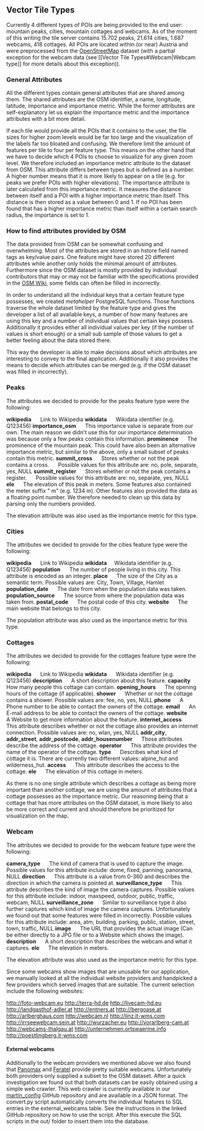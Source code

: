 ## Vector Tile Types
Currently 4 different types of POIs are being provided to the end user: mountain peaks, cities, mountain cottages and webcams. As of the moment of this writing the tile server contains 15.702 peaks, 21.614 cities, 1.687 webcams, 418 cottages. All POIs are located within (or near) Austria and were preprocessed from the [OpenStreetMap](https://www.openstreetmap.org) dataset (with a partial exception for the webcam data (see [[Vector Tile Types#Webcam|Webcam type]] for more details about this exception)). 
### General Attributes
All the different types contain general attributes that are shared among them. The shared attributes are the OSM identifier, a name, longitude, latitude, importance and importance metric.
While the former attributes are self-explanatory let us explain the importance metric and the importance attributes with a bit more detail.

If each tile would provide all the POIs that it contains to the user, the file sizes for higher zoom levels would be far too large and the visualization of the labels far too bloated and confusing. We therefore limit the amount of features per tile to four per feature type. This means on the other hand that we have to decide which 4 POIs to choose to visualize for any given zoom level. We therefore included an importance metric attribute to the dataset from OSM. This attribute differs between types but is defined as a number. A higher number means that it is more likely to appear on a tile (e.g. for peaks we prefer POIs with higher elevations).
The importance attribute is later calculated from this importance metric. It measures the distance between itself and a POI with a higher importance metric than itself. This distance is then stored as a value between 0 and 1. If no POI has been found that has a higher importance metric than itself within a certain search radius, the importance is set to 1.

### How to find attributes provided by OSM
The data provided from OSM can be somewhat confusing and overwhelming. Most of the attributes are stored in an hstore field named tags as key/value pairs. One feature might have stored 20 different attributes while another only holds the minimal amount of attributes. Furthermore since the OSM dataset is mostly provided by individual contributors that may or may not be familiar with the specifications provided in the [OSM Wiki](https://wiki.openstreetmap.org), some fields can often be filled in incorrectly. 

In order to understand all the individual keys that a certain feature type possesses, we created *metahelper* PostgreSQL functions. Those functions traverse the whole dataset limited by the feature type and gives the developer a list of all available keys, a number of how many features are using this key and a number of individual values that certain keys possess. Additionally it provides either all individual values per key (if the number of values is short enough) or a small sub sample of those values to get a better feeling about the data stored there.

This way the developer is able to make decisions about which attributes are interesting to convey to the final application. Additionally it also provides the means to decide which attributes can be merged (e.g. if the OSM dataset was filled in incorrectly).
### Peaks
The attributes we decided to provide for the peaks feature type were the following:

**wikipedia**
&nbsp;&nbsp;&nbsp;&nbsp; Link to Wikipedia
**wikidata**
&nbsp;&nbsp;&nbsp;&nbsp; Wikidata identifier (e.g. Q123456)
**importance\_osm**
&nbsp;&nbsp;&nbsp;&nbsp; This importance value is separate from our own. The main reason we didn't use this for our importance determination was because only a few peaks contain this information.
**prominence**
&nbsp;&nbsp;&nbsp;&nbsp; The prominence of the mountain peak. This could have also been an alternative importance metric, but similar to the above, only a small subset of peaks contain this metric.
**summit\_cross**
&nbsp;&nbsp;&nbsp;&nbsp; Stores whether or not the peak contains a cross.
&nbsp;&nbsp;&nbsp;&nbsp; Possible values for this attribute are: no, pole, separate, yes, NULL
**summit\_register**
&nbsp;&nbsp;&nbsp;&nbsp; Stores whether or not the peak contains a register.
&nbsp;&nbsp;&nbsp;&nbsp; Possible values for this attribute are: no, separate, yes, NULL
**ele**
&nbsp;&nbsp;&nbsp;&nbsp; The elevation of this peak in meters. Some features also contained the meter suffix " m" (e.g. 1234 m). Other features also provided the data as a floating point number. We therefore needed to clean up this data by parsing only the numbers provided.

The elevation attribute was also used as the importance metric for this type.


### Cities
The attributes we decided to provide for the cities feature type were the following:

**wikipedia**
&nbsp;&nbsp;&nbsp;&nbsp; Link to Wikipedia
**wikidata**
&nbsp;&nbsp;&nbsp;&nbsp;Wikidata identifier (e.g. Q123456)
**population**
&nbsp;&nbsp;&nbsp;&nbsp; The number of people living in this city. This attribute is encoded as an integer.
**place**
&nbsp;&nbsp;&nbsp;&nbsp;  The size of the City as a semantic term. Possible values are: City, Town, Village, Hamlet
**population\_date**
&nbsp;&nbsp;&nbsp;&nbsp; The date from when the population data was taken.
**population\_source**
&nbsp;&nbsp;&nbsp;&nbsp; The source from where the population data was taken from.
**postal\_code**
&nbsp;&nbsp;&nbsp;&nbsp; The postal code of this city.
**website**
&nbsp;&nbsp;&nbsp;&nbsp; The main website that belongs to this city.

The population attribute was also used as the importance metric for this type.

### Cottages
The attributes we decided to provide for the cottages feature type were the following:

**wikipedia**
&nbsp;&nbsp;&nbsp;&nbsp; Link to Wikipedia
**wikidata**
&nbsp;&nbsp;&nbsp;&nbsp; Wikidata identifier (e.g. Q123456)
**description**
&nbsp;&nbsp;&nbsp;&nbsp; A short description about this feature.
**capacity**
&nbsp;&nbsp;&nbsp;&nbsp; How many people this cottage can contain.
**opening\_hours**
&nbsp;&nbsp;&nbsp;&nbsp; The opening hours of the cottage (if applicable).
**shower**
&nbsp;&nbsp;&nbsp;&nbsp; Whether or not the cottage contains a shower. Possible values are: fee, no, yes, NULL
**phone**
&nbsp;&nbsp;&nbsp;&nbsp; A Phone number to be able to contact the owners of the cottage.
**email**
&nbsp;&nbsp;&nbsp;&nbsp; An E-mail address to be able to contact the owners of the cottage.
**website**
&nbsp;&nbsp;&nbsp;&nbsp; A Website to get more information about the feature.
**internet\_access**
&nbsp;&nbsp;&nbsp;&nbsp; This attribute describes whether or not the cottage also provides an internet connection. Possible values are: no, wlan, yes, NULL
**addr\_city**, **addr\_street**, **addr\_postcode**, **addr\_housenumber**
&nbsp;&nbsp;&nbsp;&nbsp; Those attributes describe the address of the cottage.
**operator**
&nbsp;&nbsp;&nbsp;&nbsp; This attribute provides the name of the operator of the cottage.
**type**
&nbsp;&nbsp;&nbsp;&nbsp; Describes what kind of cottage it is. There are currently two different values: alpine\_hut and wilderness\_hut.
**access**
&nbsp;&nbsp;&nbsp;&nbsp; This attribute describes the access to the cottage.
**ele**
&nbsp;&nbsp;&nbsp;&nbsp; The elevation of this cottage in meters.

As there is no one single attribute which describes a cottage as being more important than another cottage, we are using the amount of attributes that a cottage possesses as the importance metric. Our reasoning being that a cottage that has more attributes on the OSM dataset, is more likely to also be more correct and current and should therefore be prioritized for visualization on the map.

### Webcam
The attributes we decided to provide for the webcam feature type were the following:

**camera\_type**
&nbsp;&nbsp;&nbsp;&nbsp; The kind of camera that is used to capture the image. Possible values for this attribute include: dome, fixed, panning, panorama, NULL
**direction**
&nbsp;&nbsp;&nbsp;&nbsp; This attribute is a value from 0-360 and describes the direction in which the camera is pointed at.
**surveillance\_type**
&nbsp;&nbsp;&nbsp;&nbsp; This attribute describes the kind of image the camera captures. Possible values for this attribute include: indoor, maxspeed, outdoor, public, traffic, webcam, NULL
**surveillance\_zone**
&nbsp;&nbsp;&nbsp;&nbsp; Similar to surveillance type it also further captures which kind of image the camera captures. Unfortunately we found out that some features were filled in incorrectly. Possible values for this attribute include: area, atm, building, parking, public, station, street, town, traffic, NULL
**image**
&nbsp;&nbsp;&nbsp;&nbsp; The URL that provides the actual image (Can be either directly to a JPG file or to a Website which shows the image).
**description**
 &nbsp;&nbsp;&nbsp;&nbsp; A short description that describes the webcam and what it captures.
**ele**
&nbsp;&nbsp;&nbsp;&nbsp; The elevation in meters.

The elevation attribute was also used as the importance metric for this type.

Since some webcams show images that are unusable for our application, we manually looked at all the individual website providers and handpicked a few providers which served images that are suitable. The current selection include the following websites:

http://foto-webcam.eu
http://terra-hd.de
http://livecam-hd.eu
http://landgasthof-adler.at
http://entners.at
http://bergoase.at
http://arlberghaus.com
http://webcam.nl
http://linz.it-wms.com
http://irrseewebcam.sein.at
http://wurzacher.eu
http://vorarlberg-cam.at
http://webcams-thalgau.at
http://unternehmen.ortswaerme.info
http://poestlingberg.it-wms.com

#### External webcams
Additionally to the webcam providers we mentioned above we also found that [Panomax](https://panomax.com) and [Feratel](https://www.feratel.at/) provide pretty suitable webcams. Unfortunately both providers only supplied a subset to the OSM dataset. After a quick investigation we found out that both datasets can be easily obtained using a simple web crawler. This web crawler is currently available in our [martin_config](https://github.com/AlpineMapsOrg/martin_config) GitHub repository and are available in a JSON format. The convert.py script automatically converts the individual features to SQL entries in the external\_webcams table. See the instructions in the linked GitHub repository on how to use the script. After this execute the SQL scripts in the out/ folder to insert them into the database.




